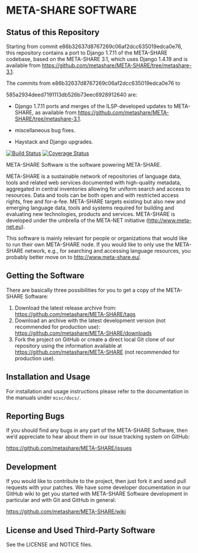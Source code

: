 META-SHARE SOFTWARE
===================

Status of this Repository
-------------------------

Starting from commit e86b32637d8767269c06af2dcc635019edca0e76, this repository
contains a port to Django 1.7.11 of the META-SHARE codebase, based on the
META-SHARE 3.1, which uses Django 1.4.19 and is available from
https://github.com/metashare/META-SHARE/tree/metashare-3.1.

The commits from e86b32637d8767269c06af2dcc635019edca0e76 to

585a2934deed7191113db526b73eec6928912640 are:

- Django 1.7.11 ports and merges of the ILSP-developed updates to META-SHARE, as
  available from
  https://github.com/metashare/META-SHARE/tree/metashare-3.1.

- miscellaneous bug fixes.

- Haystack and Django upgrades.

[![Build Status](https://travis-ci.org/metashare/META-SHARE.svg?branch=master)](https://travis-ci.org/metashare/META-SHARE)
[![Coverage Status](https://coveralls.io/repos/metashare/META-SHARE/badge.svg?branch=master)](https://coveralls.io/r/metashare/META-SHARE?branch=master)

META-SHARE Software is the software powering META-SHARE.

META-SHARE is a sustainable network of repositories of language data, tools and
related web services documented with high-quality metadata, aggregated in
central inventories allowing for uniform search and access to resources. Data
and tools can be both open and with restricted access rights, free and
for-a-fee. META-SHARE targets existing but also new and emerging language data,
tools and systems required for building and evaluating new technologies,
products and services. META-SHARE is developed under the umbrella of the
META-NET initiative (http://www.meta-net.eu).

This software is mainly relevant for people or organizations that would like to
run their own META-SHARE node. If you would like to only use the META-SHARE
network, e.g., for searching and accessing language resources, you probably
better move on to http://www.meta-share.eu/.


Getting the Software
--------------------

There are basically three possibilities for you to get a copy of the META-SHARE
Software:

1. Download the latest release archive from:
   https://github.com/metashare/META-SHARE/tags
2. Download an archive with the latest development version (not recommended for
   production use): https://github.com/metashare/META-SHARE/downloads
3. Fork the project on GitHub or create a direct local Git clone of our
   repository using the information available at
   https://github.com/metashare/META-SHARE (not recommended for
   production use).


Installation and Usage
----------------------

For installation and usage instructions please refer to the documentation in the
manuals under `misc/docs/`.


Reporting Bugs
--------------

If you should find any bugs in any part of the META-SHARE Software, then we’d
appreciate to hear about them in our issue tracking system on GitHub:

https://github.com/metashare/META-SHARE/issues


Development
-----------

If you would like to contribute to the project, then just fork it and send pull
requests with your patches. We have some developer documentation in our GitHub
wiki to get you started with META-SHARE Software development in particular and
with Git and GitHub in general:

https://github.com/metashare/META-SHARE/wiki


License and Used Third-Party Software
-------------------------------------

See the LICENSE and NOTICE files.
